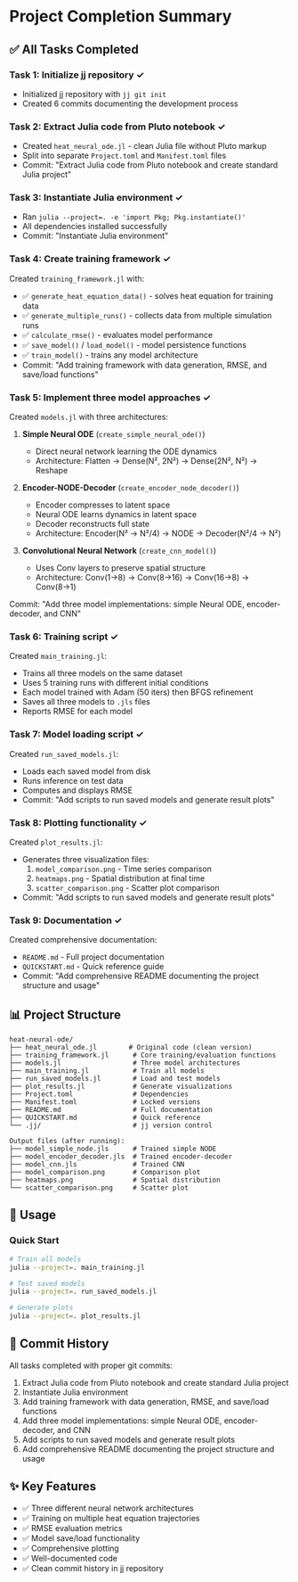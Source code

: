 # Project Completion Summary

## ✅ All Tasks Completed

### Task 1: Initialize jj repository ✓
- Initialized jj repository with `jj git init`
- Created 6 commits documenting the development process

### Task 2: Extract Julia code from Pluto notebook ✓
- Created `heat_neural_ode.jl` - clean Julia file without Pluto markup
- Split into separate `Project.toml` and `Manifest.toml` files
- Commit: "Extract Julia code from Pluto notebook and create standard Julia project"

### Task 3: Instantiate Julia environment ✓
- Ran `julia --project=. -e 'import Pkg; Pkg.instantiate()'`
- All dependencies installed successfully
- Commit: "Instantiate Julia environment"

### Task 4: Create training framework ✓
Created `training_framework.jl` with:
- ✅ `generate_heat_equation_data()` - solves heat equation for training data
- ✅ `generate_multiple_runs()` - collects data from multiple simulation runs
- ✅ `calculate_rmse()` - evaluates model performance
- ✅ `save_model()` / `load_model()` - model persistence functions
- ✅ `train_model()` - trains any model architecture
- Commit: "Add training framework with data generation, RMSE, and save/load functions"

### Task 5: Implement three model approaches ✓
Created `models.jl` with three architectures:

1. **Simple Neural ODE** (`create_simple_neural_ode()`)
   - Direct neural network learning the ODE dynamics
   - Architecture: Flatten → Dense(N², 2N²) → Dense(2N², N²) → Reshape

2. **Encoder-NODE-Decoder** (`create_encoder_node_decoder()`)
   - Encoder compresses to latent space
   - Neural ODE learns dynamics in latent space
   - Decoder reconstructs full state
   - Architecture: Encoder(N² → N²/4) → NODE → Decoder(N²/4 → N²)

3. **Convolutional Neural Network** (`create_cnn_model()`)
   - Uses Conv layers to preserve spatial structure
   - Architecture: Conv(1→8) → Conv(8→16) → Conv(16→8) → Conv(8→1)

Commit: "Add three model implementations: simple Neural ODE, encoder-decoder, and CNN"

### Task 6: Training script ✓
Created `main_training.jl`:
- Trains all three models on the same dataset
- Uses 5 training runs with different initial conditions
- Each model trained with Adam (50 iters) then BFGS refinement
- Saves all three models to `.jls` files
- Reports RMSE for each model

### Task 7: Model loading script ✓
Created `run_saved_models.jl`:
- Loads each saved model from disk
- Runs inference on test data
- Computes and displays RMSE
- Commit: "Add scripts to run saved models and generate result plots"

### Task 8: Plotting functionality ✓
Created `plot_results.jl`:
- Generates three visualization files:
  1. `model_comparison.png` - Time series comparison
  2. `heatmaps.png` - Spatial distribution at final time
  3. `scatter_comparison.png` - Scatter plot comparison
- Commit: "Add scripts to run saved models and generate result plots"

### Task 9: Documentation ✓
Created comprehensive documentation:
- `README.md` - Full project documentation
- `QUICKSTART.md` - Quick reference guide
- Commit: "Add comprehensive README documenting the project structure and usage"

## 📊 Project Structure

```
heat-neural-ode/
├── heat_neural_ode.jl        # Original code (clean version)
├── training_framework.jl      # Core training/evaluation functions
├── models.jl                  # Three model architectures
├── main_training.jl           # Train all models
├── run_saved_models.jl        # Load and test models
├── plot_results.jl            # Generate visualizations
├── Project.toml               # Dependencies
├── Manifest.toml              # Locked versions
├── README.md                  # Full documentation
├── QUICKSTART.md              # Quick reference
└── .jj/                       # jj version control

Output files (after running):
├── model_simple_node.jls      # Trained simple NODE
├── model_encoder_decoder.jls  # Trained encoder-decoder
├── model_cnn.jls              # Trained CNN
├── model_comparison.png       # Comparison plot
├── heatmaps.png               # Spatial distribution
└── scatter_comparison.png     # Scatter plot
```

## 🚀 Usage

### Quick Start
```bash
# Train all models
julia --project=. main_training.jl

# Test saved models
julia --project=. run_saved_models.jl

# Generate plots
julia --project=. plot_results.jl
```

## 📝 Commit History

All tasks completed with proper git commits:
1. Extract Julia code from Pluto notebook and create standard Julia project
2. Instantiate Julia environment  
3. Add training framework with data generation, RMSE, and save/load functions
4. Add three model implementations: simple Neural ODE, encoder-decoder, and CNN
5. Add scripts to run saved models and generate result plots
6. Add comprehensive README documenting the project structure and usage

## ✨ Key Features

- ✅ Three different neural network architectures
- ✅ Training on multiple heat equation trajectories
- ✅ RMSE evaluation metrics
- ✅ Model save/load functionality
- ✅ Comprehensive plotting
- ✅ Well-documented code
- ✅ Clean commit history in jj repository
